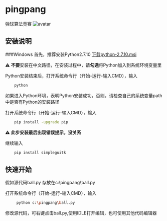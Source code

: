 # pingpang
弹球算法竞赛
![avatar](https://github.com/rosickey/pingpang/blob/master/ping.gif)
## 安装说明
###Windows
首先，推荐安装Python2.7.10 <a href="https://www.python.org/ftp/python/2.7.10/python-2.7.10.msi" target="_blank">下载python-2.7.10.msi</a>

:warning: **不要**安装在中文路径，在安装过程中，请**勾选**将Python加入到系统环境变量里

Python安装结束后，打开系统命令行（开始-运行-输入CMD），输入
```bash
    python
```
如果进入Python环境，表明Python安装成功，否则，请检查自己的系统变量path中是否有Python的安装路径



打开系统命令行（开始-运行-输入CMD），输入
```bash
    pip install -upgrade pip
```
:warning: **此步安装最后出现错误提示，没关系**

继续输入
```bash
    pip install simpleguitk
```

## 快速开始
假如源代码ball.py 存放在c:\pingpang\ball.py

打开系统命令行（开始-运行-输入CMD），输入
```bash
     python c:\pingpang\ball.py
```
修改源代码，可右键点击ball.py,使用IDLE打开编辑，也可使用其他代码编辑器
